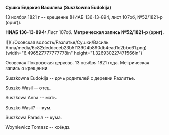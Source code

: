 **Сушко Евдокия Василева (Suszkowna Eudokija)**

13 ноября 1821 г -- крещение (НИАБ 136-13-894, лист 107об, №52/1821-р
(ориг)).

**НИАБ 136-13-894:** Лист 107об. **Метрическая запись №52/1821-р
(ориг).**

![](./Осовская волость/Разлитье/Сушки/Василь Анна/media/6c82deddcceb23b5f13904b890db4ead1c2bbc61.png){width="6.496527777777778in"
height="1.326930227471566in"}

Осовская Покровская церковь. 13 ноября 1821 года. Метрическая запись о
крещении.

Suszkowna Eudokija -- дочь родителей с деревни Разлитье.

Suszko Wasil -- отец.

Suszkowa Anna -- мать.

Suszko Wasil? -- кум.

Suszkowa Parasia -- кума.

Woyniewicz Tomasz -- ксёндз.
